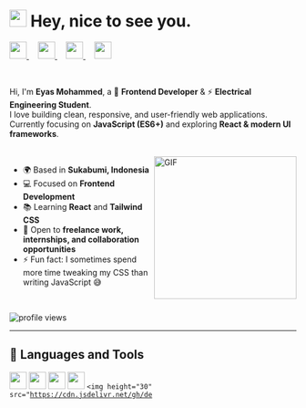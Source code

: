 <h1>
  <img src="https://emojis.slackmojis.com/emojis/images/1531849430/4246/blob-sunglasses.gif?1531849430" width="30"/>
  Hey, nice to see you.
</h1>

<p align="left">
  <a href="https://www.linkedin.com/in/eyas-adam-20a168230" target="_blank">
    <img height="30" src="https://cdn.jsdelivr.net/gh/devicons/devicon/icons/linkedin/linkedin-original.svg">
  </a>&nbsp;&nbsp;&nbsp;
  <a href="https://www.instagram.com/eyas.adam" target="_blank">
    <img height="30" src="https://cdn-icons-png.flaticon.com/512/2111/2111463.png">
  </a>&nbsp;&nbsp;&nbsp;
  <a href="mailto:eyasmohammed@example.com" target="_blank">
    <img height="30" src="https://cdn-icons-png.flaticon.com/512/732/732200.png">
  </a>&nbsp;&nbsp;&nbsp;
  <a href="https://leetcode.com/u/zdqb922tCD/" target="_blank">
    <img height="30" src="https://cdn.jsdelivr.net/gh/simple-icons/simple-icons/icons/leetcode.svg" />
  </a>
</p>

<br>

Hi, I'm **Eyas Mohammed**, a 🎨 **Frontend Developer** & ⚡ **Electrical Engineering Student**.  
I love building clean, responsive, and user-friendly web applications.  
Currently focusing on **JavaScript (ES6+)** and exploring **React & modern UI frameworks**.  

<br>

<img align="right" alt="GIF" height="250" src="https://media.giphy.com/media/3ohzdKvLT1DxFxhZAI/giphy.gif" />

- 🌍 Based in **Sukabumi, Indonesia**  
- 💻 Focused on **Frontend Development**  
- 📚 Learning **React** and **Tailwind CSS**  
- 🤝 Open to **freelance work, internships, and collaboration opportunities**  
- ⚡ Fun fact: I sometimes spend more time tweaking my CSS than writing JavaScript 😅  

<br>

<p align="left">
  <img src="https://komarev.com/ghpvc/?username=Eyasdm&color=blue" alt="profile views"/>
</p>

---

## 🧰 Languages and Tools

<code><img height="30" src="https://cdn.jsdelivr.net/gh/devicons/devicon/icons/html5/html5-original.svg"></code>
<code><img height="30" src="https://cdn.jsdelivr.net/gh/devicons/devicon/icons/css3/css3-original.svg"></code>
<code><img height="30" src="https://cdn.jsdelivr.net/gh/devicons/devicon/icons/sass/sass-original.svg"></code>
<code><img height="30" src="https://cdn.jsdelivr.net/gh/devicons/devicon/icons/javascript/javascript-original.svg"></code>
<code><img height="30" src="https://cdn.jsdelivr.net/gh/de
